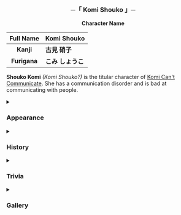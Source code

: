 <h3 align="center">
    ─「 Komi Shouko 」─
</h3>
<div align="center"><b>
Character Name
</b>

| Full Name      | Komi Shouko     |
| :-: | :--------------------------|
| **Kanji**      | **古見 硝子**    | 
| **Furigana**   | **こみ しょうこ** |

</div>

**Shouko Komi** *(Komi Shouko?)* is the titular character of [Komi Can't Communicate](https://komisan-official.com). She has a communication disorder and is bad at communicating with people.

<details>
<summary><h3>Appearance</h3></summary>

> Shouko is described by her admirers as a girl with glossy dark purple/black hair that flows to her lower back, a slender body, and an incredibly beautiful face. She is usually seen wearing her school uniform.

</details>
<details>
<summary><h3>History</h3></summary>

> Though Shouko is regarded as the *Madonna* of her school, she is incapable of socializing with others to such a level that it can be called a communication disorder. She is unable to utter a word or sound in her daily life due to her crippling anxiety and fear of rejection by her peers. However, she dreams of overcoming this adversity and desires to build friendly relationships with others and make **100 friends**. The first person in her school to realize she had an inability to communicate well was her fellow classmate Tadano Hitohito. Tadano decided to help her overcome her anxiety and make her dream of 100 friends a reality. He became her first friend and with his help, Shouko now attempts to socialize with and befriend the other students of her class.

> Shouko hardly talks with people. If she is forced to speak, she trembles like a vibrating phone. She usually carries a notebook and writing utensils to communicate with her friends. However, when she forgets them, she freezes up.

</details>
<details>
<summary><h3>Trivia</h3></summary>

- Shouko likes cats.

- In the one-shot, Shouko was able to speak more, but spoke in tons of words that Hitohito could not keep up with.

- According to Ren Yamai, Shouko's legs are 84 cm in length, while her walking stride is 50 cm and the length of the nail of her index finger is the golden ratio.

- In Physical examination, Komi's vision is 1.5, her sitting height is 85, grip strength is 24 kg, body flexibility is 52 cm, side-stepping is 48x, sit-ups is 22x, shotput with handball is 26 m, 50 m sprint is 6.89s

- According to Yamai, Shouko wears 80 denier tights.

</details>

<details>
<summary><h3>Gallery</h3></summary>

<img src="https://komisan.fandom.com/wiki/Komi_Shouko/Gallery?file=Komi-sa.jpg">

<img src="https://komisan.fandom.com/wiki/Komi_Shouko/Gallery?file=KomiSan_Bug_Face.PNG">

</details>

